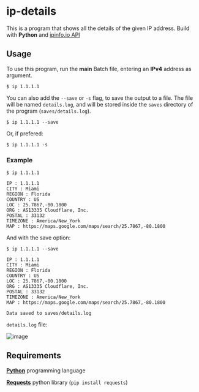 # ip-details
This is a program that shows all the details of the given IP address. Build with **Python** and [ipinfo.io API](https://ipinfo.io/developers)

## Usage
To use this program, run the **main** Batch file, entering an **IPv4** address as argument.
```
$ ip 1.1.1.1
```

You can also add the `--save` or `-s` flag, to save the output to a file. The file will be named `details.log`, and will be stored inside the `saves` directory of the program (`saves/details.log`).
```
$ ip 1.1.1.1 --save
```
Or, if prefered:
```
$ ip 1.1.1.1 -s
```

### Example
```
$ ip 1.1.1.1

IP : 1.1.1.1
CITY : Miami
REGION : Florida
COUNTRY : US
LOC : 25.7867,-80.1800
ORG : AS13335 Cloudflare, Inc.
POSTAL : 33132
TIMEZONE : America/New_York
MAP : https://maps.google.com/maps/search/25.7867,-80.1800
```
And with the save option:
```
$ ip 1.1.1.1 --save

IP : 1.1.1.1
CITY : Miami
REGION : Florida
COUNTRY : US
LOC : 25.7867,-80.1800
ORG : AS13335 Cloudflare, Inc.
POSTAL : 33132
TIMEZONE : America/New_York
MAP : https://maps.google.com/maps/search/25.7867,-80.1800

Data saved to saves/details.log
```
`details.log` file:

![image](https://user-images.githubusercontent.com/61181201/146408576-b9319a15-b181-4766-b3a2-95c4aba00365.png)

## Requirements
[**Python**](https://www.python.org/) programming language

[**Requests**](https://pypi.org/project/requests/) python library (`pip install requests`)
